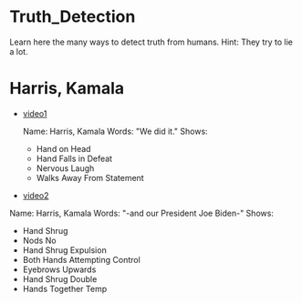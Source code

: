 # Truth_Detection
Learn here the many ways to detect truth from humans.
Hint: They try to lie a lot.


# Harris, Kamala
+ [video1](https://twitter.com/CollegeOfScript/status/1610768219823915018)

  Name: Harris, Kamala
  Words: "We did it."
  Shows:
  * Hand on Head
  * Hand Falls in Defeat
  * Nervous Laugh
  * Walks Away From Statement

+ [video2](https://twitter.com/CollegeOfScript/status/1615154629637029889)

Name: Harris, Kamala
Words: "-and our President Joe Biden-"
Shows:
  * Hand Shrug
  * Nods No
  * Hand Shrug Expulsion
  * Both Hands Attempting Control
  * Eyebrows Upwards
  * Hand Shrug Double
  * Hands Together Temp




